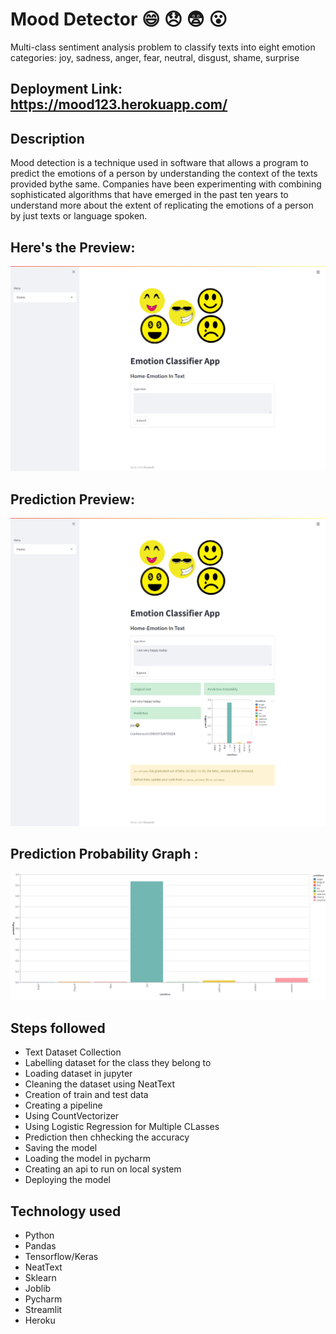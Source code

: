 # Mood Detector 😄 😞 😨 😮

Multi-class sentiment analysis problem to classify texts into eight emotion categories: joy, sadness, anger, fear, neutral, disgust, shame, surprise 

## Deployment Link: https://mood123.herokuapp.com/

## Description
Mood detection is a technique used in software that allows a program to predict the emotions of a person by understanding the context of the texts provided bythe same. Companies have been experimenting with combining sophisticated algorithms that have emerged in the past ten years to understand more about the extent of replicating the emotions of a person by just texts or language spoken.

## Here's the Preview:
![App](Images/screencapture-mood123-herokuapp-2021-12-02-14_41_12.png)

## Prediction Preview: 
![App](Images/screencapture-mood123-herokuapp-2021-12-02-14_41_46.png)

## Prediction Probability Graph :
![Graph](Images/download.png)


## Steps followed

- Text Dataset Collection
- Labelling dataset for the class they belong to
- Loading dataset in jupyter
- Cleaning the dataset using NeatText
- Creation of train and test data
- Creating a pipeline
- Using CountVectorizer 
- Using Logistic Regression for Multiple CLasses
- Prediction then chhecking the accuracy
- Saving the model
- Loading the model in pycharm
- Creating an api to run on local system
- Deploying the model


## Technology used
- Python
- Pandas
- Tensorflow/Keras
- NeatText
- Sklearn
- Joblib
- Pycharm
- Streamlit
- Heroku
